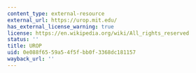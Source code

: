 ```yaml
---
content_type: external-resource
external_url: https://urop.mit.edu/
has_external_license_warning: true
license: https://en.wikipedia.org/wiki/All_rights_reserved
status: ''
title: UROP
uid: 0e088f65-59a5-4f5f-bb0f-3368dc181157
wayback_url: ''
---
```

